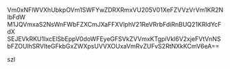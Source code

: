 Vm0xNFlWVXhUbkpOVm1SWFYwZDRXRmxVU205V01XeFZVVzVrVm1KR2NIbFdW
M1JQVmxaS2NsWnFWbFZXCmJXaFFXVlphV21ReVRrbFdiRnBUQ21KRldYcFdX
SEJEVkRKU1IxcElSbEppV0doWFEyeGFSVkZVVmxKTgpiVkl6V2xjeFVtVnNS
bFZOUlhSRVlteGFkbGxZWXpsUVVXOUxaVmRvZUFvS2RtNXkKCmV6eA==

szl